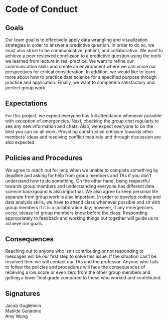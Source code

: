 # Code of Conduct

## Goals
Our team goal is to effectively apply data wrangling and visualization strategies in order to answer a predictive question. In order to do so, we must also strive to be communicative, patient, and collaborative. We want to achieve a peer reviewed conclusion to a predictive question using the tools we learned from lecture in real practice. We want to refine our communication skills and create an environment where we can voice our perspectives for critical consideration. In addition, we would like to learn more about how to practice data science for a specified purpose through practice and application. Finally, we want to complete a satisfactory and perfect group work. 

## Expectations
For this project, we expect everyone has full attendance whenever possible with exception of emergencies. Next, checking the group chat regularly to see any new information and chats. Also, we expect everyone to do the best you can on all work. Providing constructive criticism towards other members’ ideas and resolving conflict maturely and through discussion are also expected. 

## Policies and Procedures
We agree to reach out for help when we unable to complete something by deadline and asking for help from group members and TAs if you don’t understand how to do something. On the other hand, being respectful towards group members and understanding everyone has different data science backrgound is also importnat. We also agree to keep personal life separate from group work is also important. In order to develop coding and data analysis skills, we have to attend class whenever possible and sit with group members if it is a collaboration day; however, if any emergencies occur, please let group members know before the class. Responding appropriately to feedback and working things out together will guide us to achieve our goals. 

## Consequences
Reaching out to anyone who isn't contributing or not responding to messages will be our first step to solve this issue. If the situation can’t be resolved then we will contact our TAs and the professor. Anyone who fails to follow the policies and procedures will face the consequences of receiving a low score or even zero from the other group members and getting a lower final grade compared to those who worked and contributed.

## Signatures

Jacob Guglielmin  
Matilde Galantino  
Amy Wong  

